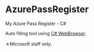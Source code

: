 # AzurePassRegister
My Azure Pass Register - C#

Auto filling tool using [C# WebBrowser](https://msdn.microsoft.com/en-us/library/system.windows.forms.webbrowser(v=vs.110).aspx).

＊Microsoft staff only.
